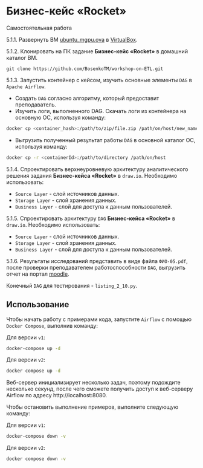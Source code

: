 # Бизнес-кейс «Rocket»

Самостоятельная работа

5.1.1. Развернуть ВМ [ubuntu_mgpu.ova](https://disk.yandex.ru/d/Psofa9xtbgUEOw) в [VirtualBox](https://disk.yandex.ru/d/3fD00plnL_a4Cw).

5.1.2. Клонировать на ПК задание **Бизнес-кейс «Rocket»** в домашний каталог ВМ. 

`git clone https://github.com/BosenkoTM/workshop-on-ETL.git`

5.1.3. Запустить контейнер с кейсом, изучить  основные элементы `DAG` в `Apache Airflow`. 
   - Создать `DAG` согласно алгоритму, который предоставит преподаватель.
   - Изучить логи, выполненного DAG. Скачать логи из контейнера на основную ОС, используя команду:

```bash
docker cp <container_hash>:/path/to/zip/file.zip /path/on/host/new_name.zip
```
   - Выгрузить полученный результат работы `DAG` в основной каталог ОС, используя команду:

```bash
docker cp -r <containerId>:/path/to/directory /path/on/host 
```
5.1.4. Спроектировать верхнеуровневую архитектуру аналитического решения задания **Бизнес-кейса «Rocket»** в `draw.io`. Необходимо использовать:
   - `Source Layer` - слой источников данных.
   - `Storage Layer` - слой хранения данных.
   - `Business Layer` - слой для доступа к данным пользователей.

5.1.5. Спроектировать архитектуру `DAG` **Бизнес-кейса «Rocket»** в `draw.io`. Необходимо использовать:
   - `Source Layer` - слой источников данных.
   - `Storage Layer` - слой хранения данных.
   - `Business Layer` - слой для доступа к данным пользователей.

5.1.6. Результаты исследований представить в виде файла `ФИО-05.pdf`, после проверки преподавателем работоспособности `DAG`, выгрузить отчет на портал [moodle](http://95.131.149.21/moodle/mod/assign/view.php?id=747).

Конечный `DAG` для тестирования - `listing_2_10.py`.

## Использование

Чтобы начать работу с примерами кода, запустите `Airflow` с помощью `Docker Compose`, выполнив команду:

Для версии `v1`:

```bash
docker-compose up -d
```
Для версии `v2`:

```bash
docker compose up -d
```

Веб-сервер инициализирует несколько задач, поэтому подождите несколько секунд, после чего сможете получить доступ к веб-серверу Airflow по адресу http://localhost:8080.

Чтобы остановить выполнение примеров, выполните следующую команду:

Для версии `v1`:

```bash
docker-compose down -v
```
Для версии `v2`:

```bash
docker compose down -v
```
